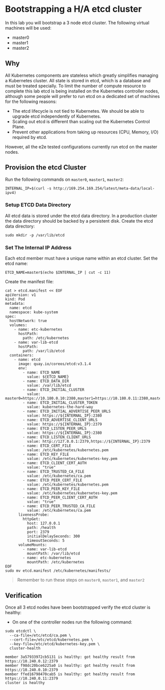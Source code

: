 # Bootstrapping a H/A etcd cluster

In this lab you will bootstrap a 3 node etcd cluster. The following virtual machines will be used:

* master0 
* master1
* master2

## Why

All Kubernetes components are stateless which greatly simplifies managing a Kubernetes cluster. All state is stored
in etcd, which is a database and must be treated specially. To limit the number of compute resource to complete this lab etcd is being installed on the Kubernetes controller nodes, although some people will prefer to run etcd on a dedicated set of machines for the following reasons:

* The etcd lifecycle is not tied to Kubernetes. We should be able to upgrade etcd independently of Kubernetes.
* Scaling out etcd is different than scaling out the Kubernetes Control Plane.
* Prevent other applications from taking up resources (CPU, Memory, I/O) required by etcd.

However, all the e2e tested configurations currently run etcd on the master nodes.

## Provision the etcd Cluster

Run the following commands on `master0`, `master1`, `master2`:

```
INTERNAL_IP=$(curl -s http://169.254.169.254/latest/meta-data/local-ipv4)
```

### Setup ETCD Data Directory

All etcd data is stored under the etcd data directory. In a production cluster the data directory should be backed by a persistent disk. Create the etcd data directory:

```
sudo mkdir -p /var/lib/etcd
```

### Set The Internal IP Address

Each etcd member must have a unique name within an etcd cluster. Set the etcd name:

```
ETCD_NAME=master$(echo $INTERNAL_IP | cut -c 11)
```

Create the manifest file:

```
cat > etcd.manifest << EOF
apiVersion: v1
kind: Pod
metadata:
  name: etcd
  namespace: kube-system
spec:
  hostNetwork: true
  volumes:
    - name: etc-kubernetes
      hostPath:
        path: /etc/kubernetes
    - name: var-lib-etcd
      hostPath:
        path: /var/lib/etcd
  containers:
    - name: etcd
      image: quay.io/coreos/etcd:v3.1.4
      env:
        - name: ETCD_NAME
          value: ${ETCD_NAME}
        - name: ETCD_DATA_DIR
          value: /var/lib/etcd
        - name: ETCD_INITIAL_CLUSTER
          value: master0=https://10.180.0.10:2380,master1=https://10.180.0.11:2380,master2=https://10.180.0.12:2380
        - name: ETCD_INITIAL_CLUSTER_TOKEN
          value: kubernetes-the-hard-way
        - name: ETCD_INITIAL_ADVERTISE_PEER_URLS
          value: https://${INTERNAL_IP}:2380
        - name: ETCD_ADVERTISE_CLIENT_URLS
          value: https://${INTERNAL_IP}:2379
        - name: ETCD_LISTEN_PEER_URLS
          value: https://${INTERNAL_IP}:2380
        - name: ETCD_LISTEN_CLIENT_URLS
          value: http://127.0.0.1:2379,https://${INTERNAL_IP}:2379
        - name: ETCD_CERT_FILE
          value: /etc/kubernetes/kubernetes.pem
        - name: ETCD_KEY_FILE
          value: /etc/kubernetes/kubernetes-key.pem
        - name: ETCD_CLIENT_CERT_AUTH
          value: "true"
        - name: ETCD_TRUSTED_CA_FILE
          value: /etc/kubernetes/ca.pem
        - name: ETCD_PEER_CERT_FILE
          value: /etc/kubernetes/kubernetes.pem
        - name: ETCD_PEER_KEY_FILE
          value: /etc/kubernetes/kubernetes-key.pem
        - name: ETCD_PEER_CLIENT_CERT_AUTH
          value: "true"
        - name: ETCD_PEER_TRUSTED_CA_FILE
          value: /etc/kubernetes/ca.pem
      livenessProbe:
        httpGet:
          host: 127.0.0.1
          path: /health
          port: 2379
          initialDelaySeconds: 300
          timeoutSeconds: 5
      volumeMounts:
        - name: var-lib-etcd
          mountPath: /var/lib/etcd
        - name: etc-kubernetes
          mountPath: /etc/kubernetes
EOF
sudo mv etcd.manifest /etc/kubernetes/manifests/
```

> Remember to run these steps on `master0`, `master1`, and `master2`

## Verification

Once all 3 etcd nodes have been bootstrapped verify the etcd cluster is healthy:

* On one of the controller nodes run the following command:

```
sudo etcdctl \
  --ca-file=/etc/etcd/ca.pem \
  --cert-file=/etc/etcd/kubernetes.pem \
  --key-file=/etc/etcd/kubernetes-key.pem \
  cluster-health
```

```
member 3a57933972cb5131 is healthy: got healthy result from https://10.240.0.12:2379
member f98dc20bce6225a0 is healthy: got healthy result from https://10.240.0.10:2379
member ffed16798470cab5 is healthy: got healthy result from https://10.240.0.11:2379
cluster is healthy
```
